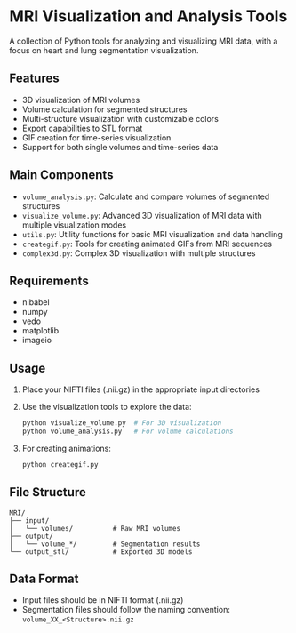 # MRI Visualization and Analysis Tools

A collection of Python tools for analyzing and visualizing MRI data, with a focus on heart and lung segmentation visualization.

## Features

- 3D visualization of MRI volumes
- Volume calculation for segmented structures
- Multi-structure visualization with customizable colors
- Export capabilities to STL format
- GIF creation for time-series visualization
- Support for both single volumes and time-series data

## Main Components

- `volume_analysis.py`: Calculate and compare volumes of segmented structures
- `visualize_volume.py`: Advanced 3D visualization of MRI data with multiple visualization modes
- `utils.py`: Utility functions for basic MRI visualization and data handling
- `creategif.py`: Tools for creating animated GIFs from MRI sequences
- `complex3d.py`: Complex 3D visualization with multiple structures

## Requirements

- nibabel
- numpy
- vedo
- matplotlib
- imageio

## Usage

1. Place your NIFTI files (.nii.gz) in the appropriate input directories
2. Use the visualization tools to explore the data:
   ```python
   python visualize_volume.py  # For 3D visualization
   python volume_analysis.py   # For volume calculations
   ```

3. For creating animations:
   ```python
   python creategif.py
   ```

## File Structure

```
MRI/
├── input/
│   └── volumes/          # Raw MRI volumes
├── output/
│   └── volume_*/         # Segmentation results
└── output_stl/           # Exported 3D models
```

## Data Format

- Input files should be in NIFTI format (.nii.gz)
- Segmentation files should follow the naming convention: `volume_XX_<Structure>.nii.gz`
